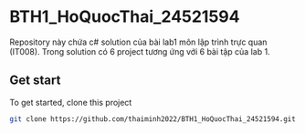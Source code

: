 # BTH1_HoQuocThai_24521594

Repository này chứa c# solution của bài lab1 môn lập trình trực quan (IT008). Trong solution có 6 project tương ứng với 6 bài tập của lab 1.
## Get start
To get started, clone this project
```bash
git clone https://github.com/thaiminh2022/BTH1_HoQuocThai_24521594.git
```